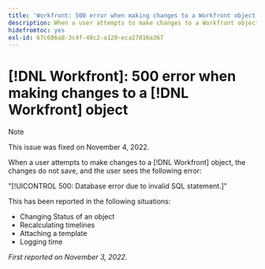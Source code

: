```yaml
---
title: 'Workfront: 500 error when making changes to a Workfront object'
description: When a user attempts to make changes to a Workfront object, the changes do not save, and the user sees an error
hidefromtoc: yes
exl-id: 67c686a8-3c4f-48c2-a120-eca27816a367
---
```

# [!DNL Workfront]: 500 error when making changes to a [!DNL Workfront] object

>[!NOTE]
>
>This issue was fixed on November 4, 2022.

When a user attempts to make changes to a [!DNL Workfront] object, the changes do not save, and the user sees the following error:

"[!UICONTROL 500: Database error due to invalid SQL statement.]"

This has been reported in the following situations:

* Changing Status of an object
* Recalculating timelines
* Attaching a template
* Logging time

_First reported on November 3, 2022._
